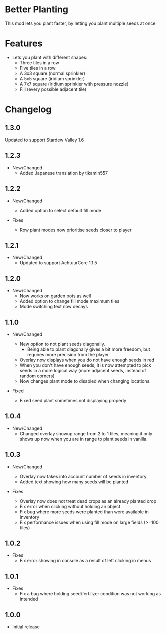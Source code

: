# Better Planting

This mod lets you plant faster, by letting you plant multiple seeds at once

# Features

* Lets you plant with different shapes:
  * Three tiles in a row
  * Five tiles in a row
  * A 3x3 square (normal sprinkler)
  * A 5x5 square (iridium sprinkler)
  * A 7x7 square (iridium sprinkler with pressure nozzle)
  * Fill (every possible adjacent tile)
  

# Changelog

## 1.3.0
Updated to support Stardew Valley 1.6

## 1.2.3
* New/Changed
  * Added Japanese translation by tikamin557

## 1.2.2
* New/Changed
  * Added option to select default fill mode

* Fixes
  * Row plant modes now prioritise seeds closer to player

## 1.2.1
* New/Changed
  * Updated to support AchtuurCore 1.1.5

## 1.2.0
* New/Changed
  * Now works on garden pots as well
  * Added option to change fill mode maximum tiles
  * Mode switching text now decays

## 1.1.0
* New/Changed
  * New option to not plant seeds diagonally.
	* Being able to plant diagonally gives a bit more freedom, but requires more precision from the player
  * Overlay now displays when you do not have enough seeds in red
  * When you don't have enough seeds, it is now attempted to pick seeds in a more logical way (more adjacent seeds, instead of random corners)
  * Now changes plant mode to disabled when changing locations.

* Fixed
  * Fixed seed plant sometimes not displaying properly

## 1.0.4
* New/Changed
  * Changed overlay showup range from 2 to 1 tiles, meaning it only shows up now when you are in range to plant seeds in vanilla.

## 1.0.3
* New/Changed
  * Overlay now takes into account number of seeds in inventory
  * Added text showing how many seeds will be planted

* Fixes
  * Overlay now does not treat dead crops as an already planted crop
  * Fix error when clicking without holding an object
  * Fix bug where more seeds were planted than were available in inventory
  * Fix performance issues when using fill mode on large fields (>=100 tiles)

## 1.0.2
* Fixes
  * Fix error showing in console as a result of left clicking in menus

## 1.0.1
* Fixes
  * Fix a bug where holding seed/fertilizer condition was not working as intended

## 1.0.0

* Initial release


